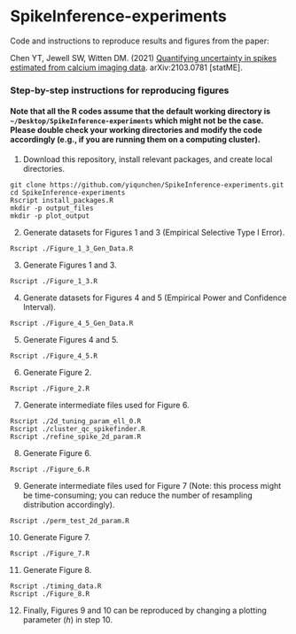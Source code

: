 # SpikeInference-experiments
Code and instructions to reproduce results and figures from the paper:

Chen YT, Jewell SW, Witten DM. (2021) [Quantifying uncertainty in spikes estimated from calcium imaging data](https://arxiv.org/abs/2103.07818v1
). arXiv:2103.0781 [statME].

### Step-by-step instructions for reproducing figures
#### Note that all the R codes assume that the default working directory is `~/Desktop/SpikeInference-experiments` which might not be the case. Please double check your working directories and modify the code accordingly (e.g., if you are running them on a computing cluster).

1. Download this repository, install relevant packages, and create local directories.
```
git clone https://github.com/yiqunchen/SpikeInference-experiments.git
cd SpikeInference-experiments
Rscript install_packages.R
mkdir -p output_files
mkdir -p plot_output
```
2. Generate datasets for Figures 1 and 3 (Empirical Selective Type I Error).
```
Rscript ./Figure_1_3_Gen_Data.R
```
3. Generate Figures 1 and 3.
```
Rscript ./Figure_1_3.R
```
4. Generate datasets for Figures 4 and 5 (Empirical Power and Confidence Interval).
```
Rscript ./Figure_4_5_Gen_Data.R
```
5. Generate Figures 4 and 5.
```
Rscript ./Figure_4_5.R
```
6. Generate Figure 2.
```
Rscript ./Figure_2.R
```
7. Generate intermediate files used for Figure 6.
```
Rscript ./2d_tuning_param_ell_0.R
Rscript ./cluster_qc_spikefinder.R
Rscript ./refine_spike_2d_param.R
```
8. Generate Figure 6.
```
Rscript ./Figure_6.R
```
9. Generate intermediate files used for Figure 7 (Note: this process might be time-consuming; you can reduce the number of resampling distribution accordingly).
```
Rscript ./perm_test_2d_param.R
```
10. Generate Figure 7.
```
Rscript ./Figure_7.R
```
11. Generate Figure 8.

```
Rscript ./timing_data.R
Rscript ./Figure_8.R
```

12. Finally, Figures 9 and 10 can be reproduced by changing a plotting parameter (*h*) in step 10.


